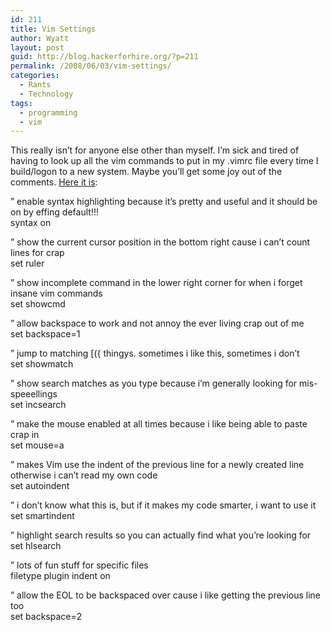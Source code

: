 ```yaml
---
id: 211
title: Vim Settings
author: Wyatt
layout: post
guid: http://blog.hackerforhire.org/?p=211
permalink: /2008/06/03/vim-settings/
categories:
  - Rants
  - Technology
tags:
  - programming
  - vim
---
```

This really isn&#8217;t for anyone else other than myself. I&#8217;m sick and tired of having to look up all the vim commands to put in my .vimrc file every time I build/logon to a new system. Maybe you&#8217;ll get some joy out of the comments. [Here it is][1]:

<div class="codesnip-container" >
  &#8221; enable syntax highlighting because it&#8217;s pretty and useful and it should be on by effing default!!!<br /> syntax on</p> 
  
  <p>
    &#8221; show the current cursor position in the bottom right cause i can&#8217;t count lines for crap<br /> set ruler
  </p>
  
  <p>
    &#8221; show incomplete command in the lower right corner for when i forget insane vim commands<br /> set showcmd
  </p>
  
  <p>
    &#8221; allow backspace to work and not annoy the ever living crap out of me<br /> set backspace=1
  </p>
  
  <p>
    &#8221; jump to matching [({ thingys. sometimes i like this, sometimes i don&#8217;t<br /> set showmatch
  </p>
  
  <p>
    &#8221; show search matches as you type because i&#8217;m generally looking for mis-speeellings<br /> set incsearch
  </p>
  
  <p>
    &#8221; make the mouse enabled at all times because i like being able to paste crap in<br /> set mouse=a
  </p>
  
  <p>
    &#8221; makes Vim use the indent of the previous line for a newly created line otherwise i can&#8217;t read my own code<br /> set autoindent
  </p>
  
  <p>
    &#8221; i don&#8217;t know what this is, but if it makes my code smarter, i want to use it<br /> set smartindent
  </p>
  
  <p>
    &#8221; highlight search results so you can actually find what you&#8217;re looking for<br /> set hlsearch
  </p>
  
  <p>
    &#8221; lots of fun stuff for specific files<br /> filetype plugin indent on
  </p>
  
  <p>
    &#8221; allow the EOL to be backspaced over cause i like getting the previous line too<br /> set backspace=2
  </p>
</div>

 [1]: http://hackerforhire.org/vimrc